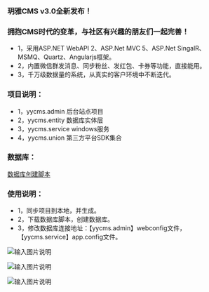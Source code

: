 ### 玥雅CMS v3.0全新发布！
### 拥抱CMS时代的变革，与社区有兴趣的朋友们一起完善！
- 1，采用ASP.NET WebAPI 2、ASP.Net MVC 5、ASP.Net SingalR、MSMQ、Quartz、Angularjs框架。
- 2，内置微信群发消息、同步粉丝、发红包、卡券等功能，直接能用。
- 3，千万级数据量的系统，从真实的客户环境中不断迭代。

### 项目说明：
- 1，yycms.admin   后台站点项目
- 2，yycms.entity  数据库实体层
- 3，yycms.service windows服务
- 4，yycms.union   第三方平台SDK集合

### 数据库：
[数据库创建脚本](http://pan.baidu.com/s/1sjGagLR)

### 使用说明：
- 1，同步项目到本地，并生成。
- 2，下载数据库脚本，创建数据库。
- 3，修改数据库连接地址：【yycms.admin】webconfig文件，【yycms.service】app.config文件。

![输入图片说明](http://git.oschina.net/uploads/images/2015/1008/222146_9fa56e7c_490310.jpeg "在这里输入图片标题")

![输入图片说明](http://git.oschina.net/uploads/images/2015/1008/222218_152b5016_490310.jpeg "在这里输入图片标题")

![输入图片说明](http://git.oschina.net/uploads/images/2015/1008/222226_d680c8d4_490310.jpeg "在这里输入图片标题")
